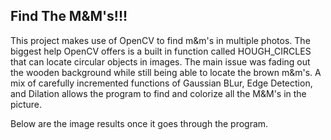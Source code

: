 ## Find The M&M's!!!

This project makes use of OpenCV to find m&m's in multiple photos. The biggest help OpenCV offers is a built in function
called HOUGH_CIRCLES that can locate circular objects in images. The main issue was fading out the wooden background while 
still being able to locate the brown m&m's. A mix of carefully incremented functions of Gaussian BLur, Edge Detection, and 
Dilation allows the program to find and colorize all the M&M's in the picture. 

Below are the image results once it goes through the program. 
